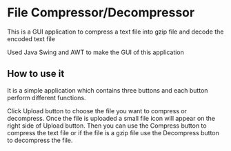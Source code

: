 # File Compressor/Decompressor

This is a GUI application to compress a text file into gzip file and decode the encoded text file

Used Java Swing and AWT to make the GUI of this application

## How to use it
It is a simple application which contains three buttons and each button perform different functions.

Click Upload button to choose the file you want to compress or decompress. Once the file is uploaded a small file icon will appear on the right side of Upload button.
Then you can use the Compress button to compress the text file or if the file is a gzip file use the Decompress button to decompress the file.
